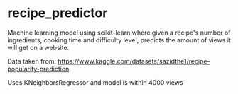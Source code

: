 # recipe_predictor

Machine learning model using scikit-learn where given a recipe's number of ingredients, cooking time and difficulty level, predicts the amount of views it will get on a website.

Data taken from: https://www.kaggle.com/datasets/sazidthe1/recipe-popularity-prediction

Uses KNeighborsRegressor and model is within 4000 views 

